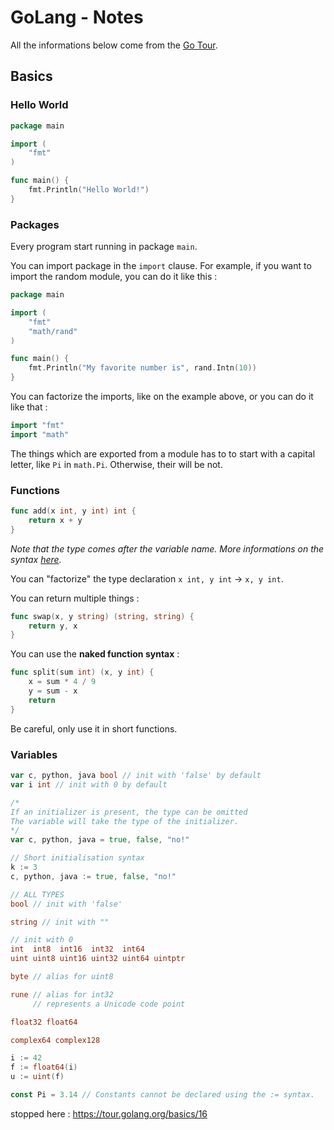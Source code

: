 # GoLang - Notes

All the informations below come from the [Go Tour](https://tour.golang.org/list).

## Basics

### Hello World

``` Go
package main

import (
	"fmt"
)

func main() {
	fmt.Println("Hello World!")
}
```

### Packages

Every program start running in package `main`.

You can import package in the `import` clause.  For example, if you want to import the random module, you can do it like this :

``` go
package main

import (
	"fmt"
	"math/rand"
)

func main() {
	fmt.Println("My favorite number is", rand.Intn(10))
}
```

You can factorize the imports, like on the example above, or you can do it like that :

```go
import "fmt"
import "math"
```

The things which are exported from a module has to to start with a capital letter, like `Pi` in `math.Pi`. Otherwise, their will be not.

### Functions

``` go
func add(x int, y int) int {
	return x + y
}
```

*Note that the type comes after the variable name. More informations on the syntax [here](https://go.dev/blog/declaration-syntax).*

You can "factorize" the type declaration `x int, y int` -> `x, y int`.

You can return multiple things :

``` go
func swap(x, y string) (string, string) {
	return y, x
}
```

You can use the **naked function syntax** :

``` go
func split(sum int) (x, y int) {
	x = sum * 4 / 9
	y = sum - x
	return
}
```

Be careful, only use it in short functions.

### Variables

``` go
var c, python, java bool // init with 'false' by default
var i int // init with 0 by default

/*
If an initializer is present, the type can be omitted
The variable will take the type of the initializer.
*/
var c, python, java = true, false, "no!"

// Short initialisation syntax
k := 3
c, python, java := true, false, "no!"
```

``` go
// ALL TYPES
bool // init with 'false'

string // init with ""

// init with 0
int  int8  int16  int32  int64
uint uint8 uint16 uint32 uint64 uintptr

byte // alias for uint8

rune // alias for int32
     // represents a Unicode code point

float32 float64

complex64 complex128
```

``` go
i := 42
f := float64(i)
u := uint(f)
```

``` go
const Pi = 3.14 // Constants cannot be declared using the := syntax.
```

stopped here : https://tour.golang.org/basics/16




